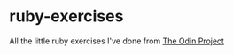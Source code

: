 # ruby-exercises

All the little ruby exercises I've done from [The Odin Project](https://www.theodinproject.com)
